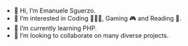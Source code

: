 - 👋 Hi, I’m Emanuele Sguerzo.
- 👀 I’m interested in Coding 👨🏻‍💻, Gaming 🎮 and Reading 📖.
- 🌱 I’m currently learning PHP.
- 💞️ I’m looking to collaborate on many diverse projects.


<!---
SoldirVhale/SoldirVhale is a ✨ special ✨ repository because its `README.md` (this file) appears on your GitHub profile.
You can click the Preview link to take a look at your changes.
--->
